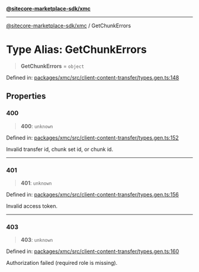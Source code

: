 [**@sitecore-marketplace-sdk/xmc**](../README.md)

***

[@sitecore-marketplace-sdk/xmc](../README.md) / GetChunkErrors

# Type Alias: GetChunkErrors

> **GetChunkErrors** = `object`

Defined in: [packages/xmc/src/client-content-transfer/types.gen.ts:148](https://github.com/Sitecore/sitecore-marketplace-sdk/blob/e87783cce9f115393973a45e109d17b99bf1df7e/packages/xmc/src/client-content-transfer/types.gen.ts#L148)

## Properties

### 400

> **400**: `unknown`

Defined in: [packages/xmc/src/client-content-transfer/types.gen.ts:152](https://github.com/Sitecore/sitecore-marketplace-sdk/blob/e87783cce9f115393973a45e109d17b99bf1df7e/packages/xmc/src/client-content-transfer/types.gen.ts#L152)

Invalid transfer id, chunk set id, or chunk id.

***

### 401

> **401**: `unknown`

Defined in: [packages/xmc/src/client-content-transfer/types.gen.ts:156](https://github.com/Sitecore/sitecore-marketplace-sdk/blob/e87783cce9f115393973a45e109d17b99bf1df7e/packages/xmc/src/client-content-transfer/types.gen.ts#L156)

Invalid access token.

***

### 403

> **403**: `unknown`

Defined in: [packages/xmc/src/client-content-transfer/types.gen.ts:160](https://github.com/Sitecore/sitecore-marketplace-sdk/blob/e87783cce9f115393973a45e109d17b99bf1df7e/packages/xmc/src/client-content-transfer/types.gen.ts#L160)

Authorization failed (required role is missing).
